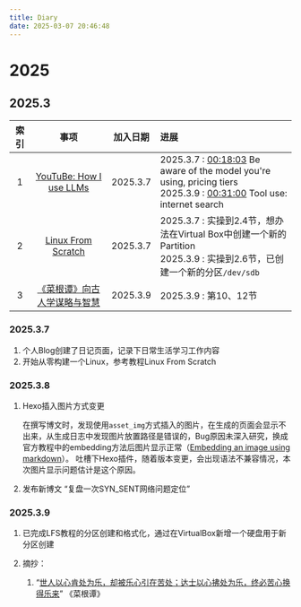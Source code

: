 ```yaml
---
title: Diary
date: 2025-03-07 20:46:48
---
```


# 2025

## 2025.3

| 索引 |  事项 | 加入日期 | 进展 |
| :------: | :------: | :------: | :------ |
| 1 | [YouTuBe: How I use LLMs](https://www.youtube.com/watch?v=EWvNQjAaOHw&t=1088s&ab_channel=AndrejKarpathy) | 2025.3.7 | 2025.3.7 : [00:18:03](https://www.youtube.com/watch?v=EWvNQjAaOHw&t=1083s) Be aware of the model you're using, pricing tiers<br>2025.3.9 : [00:31:00](https://www.youtube.com/watch?v=EWvNQjAaOHw&t=1860s) Tool use: internet search |
| 2 | [Linux From Scratch](https://www.linuxfromscratch.org/lfs/view/stable/index.html) | 2025.3.7 | 2025.3.7 : 实操到2.4节，想办法在Virtual Box中创建一个新的Partition<br>2025.3.9 : 实操到2.6节，已创建一个新的分区`/dev/sdb` |
| 3 | [《菜根谭》向古人学谋略与智慧](https://www.youtube.com/playlist?list=PLkWWcTwDGs4bHO8NsL000pBUixU5TT02m) | 2025.3.9 | 2025.3.9 : 第10、12节|

### 2025.3.7

1. 个人Blog创建了日记页面，记录下日常生活学习工作内容
2. 开始从零构建一个Linux，参考教程Linux From Scratch

### 2025.3.8

1. Hexo插入图片方式变更

    在撰写博文时，发现使用`asset_img`方式插入的图片，在生成的页面会显示不出来，从生成日志中发现图片放置路径是错误的，Bug原因未深入研究，换成官方教程中的embedding方法后图片显示正常（[Embedding an image using markdown](https://hexo.io/docs/asset-folders#Embedding-an-image-using-markdown)）。
    吐槽下Hexo插件，随着版本变更，会出现语法不兼容情况，本次图片显示问题估计是这个原因。

2. 发布新博文 “复盘一次SYN_SENT网络问题定位”

### 2025.3.9

1. 已完成LFS教程的分区创建和格式化，通过在VirtualBox新增一个硬盘用于新分区创建

2. 摘抄：

    1) “[世人以心肯处为乐，却被乐心引在苦处；达士以心拂处为乐，终必苦心换得乐来](https://www.8bei8.com/book/caigentan_470.html)” 《菜根谭》